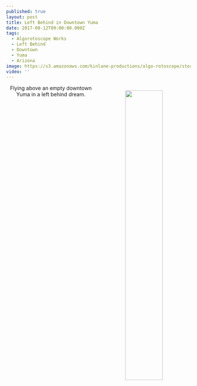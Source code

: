 ```yaml
---
published: true
layout: post
title: Left Behind in Downtown Yuma
date: 2017-08-12T09:00:00.000Z
tags:
  - Algorotoscope Works
  - Left Behind
  - Downtown
  - Yuma
  - Arizona
image: https://s3.amazonaws.com/kinlane-productions/algo-rotoscope/stories/yuma-downtown.jpg
video: ''
---
```

<p align="center"><img src="{{ page.image }}" width="45%" align="right" style="padding: 15px;" /></p>
<center>Flying above an empty downtown Yuma in a left behind dream.</center>

